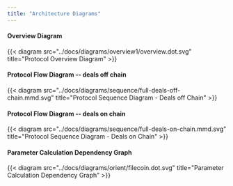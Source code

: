 ```yaml
---
title: "Architecture Diagrams"
---
```


#### Overview Diagram

{{< diagram src="../docs/diagrams/overview1/overview.dot.svg" title="Protocol Overview Diagram" >}}


#### Protocol Flow Diagram -- deals off chain

{{< diagram src="../docs/diagrams/sequence/full-deals-off-chain.mmd.svg" title="Protocol Sequence Diagram - Deals off Chain" >}}

#### Protocol Flow Diagram -- deals on chain

{{< diagram src="../docs/diagrams/sequence/full-deals-on-chain.mmd.svg" title="Protocol Sequence Diagram - Deals on Chain" >}}

#### Parameter Calculation Dependency Graph

{{< diagram src="../docs/diagrams/orient/filecoin.dot.svg" title="Parameter Calculation Dependency Graph" >}}

